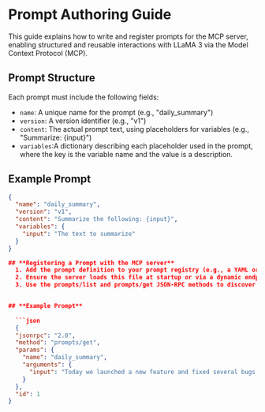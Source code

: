 # Prompt Authoring Guide


This guide explains how to write and register prompts for the MCP server, enabling structured and reusable interactions with LLaMA 3 via the Model Context Protocol (MCP).

## Prompt Structure

Each prompt must include the following fields:

- `name`: A unique name for the prompt (e.g., "daily_summary")
- `version`: A version identifier (e.g., "v1")
- `content`: The actual prompt text, using placeholders for variables (e.g., "Summarize: {input}")
- `variables`:A dictionary describing each placeholder used in the prompt, where the key is the variable name and the value is a description.

## Example Prompt

```json
{
  "name": "daily_summary",
  "version": "v1",
  "content": "Summarize the following: {input}",
  "variables": {
    "input": "The text to summarize"
  }
}

## **Registering a Prompt with the MCP server**
  1. Add the prompt definition to your prompt registry (e.g., a YAML or JSON file).
  2. Ensure the server loads this file at startup or via a dynamic endpoint.
  3. Use the prompts/list and prompts/get JSON-RPC methods to discover and invoke prompts.


## **Example Prompt**
  
  ```json
  {
  "jsonrpc": "2.0",
  "method": "prompts/get",
  "params": {
    "name": "daily_summary",
    "arguments": {
      "input": "Today we launched a new feature and fixed several bugs."
    }
  },
  "id": 1
}

